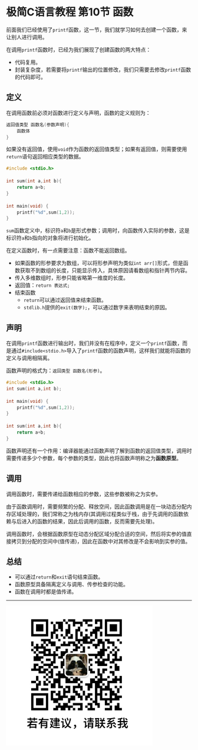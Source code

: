 # 极简C语言教程 第10节 函数

前面我们已经使用了`printf`函数，这一节，我们就学习如何去创建一个函数，来让别人进行调用。

在调用`printf`函数时，已经为我们展现了创建函数的两大特点：

- 代码复用。
- 封装复杂度，若需要将`printf`输出的位置修改，我们只需要去修改`printf`函数的代码即可。

## 定义

在调用函数前必须对函数进行定义与声明，函数的定义规则为：

```c
返回值类型 函数名(参数声明){
    函数体
}
```

如果没有返回值，使用`void`作为函数的返回值类型；如果有返回值，则需要使用`return`语句返回相应类型的数据。

```c
#include <stdio.h>

int sum(int a,int b){
	return a+b;
}

int main(void) {
    printf("%d",sum(1,2));
}
```

`sum`函数定义中，标识符`a`和`b`是形式参数；调用时，向函数传入实际的参数，这是标识符`a`和`b`指向的对象将进行初始化。

在定义函数时，有一点需要注意：函数不能返回数组。

- 如果函数的形参要求为数组，可以将形参声明为类似`int arr[]`形式，但是函数获取不到数组的长度，只能显示传入，具体原因请看数组和指针两节内容。
- 传入多维数组时，形参只能省略第一维度的长度。
- 返回值：`return 表达式;`
- 结束函数
  - `return`可以通过返回值来结束函数。
  - `stdlib.h`提供的`exit(数字);`，可以通过数字来表明结束的原因。

## 声明

在调用`printf`函数进行输出时，我们并没有在程序中，定义一个`printf`函数，而是通过`#include<stdio.h>`导入了`printf`函数的函数声明，这样我们就能将函数的定义与调用相隔离。

函数声明的格式为：`返回类型 函数名(形参)`。

```c
#include <stdio.h>
int sum(int a,int b);

int main(void) {
    printf("%d",sum(1,2));
}

int sum(int a,int b){
    return a+b;
}
```

函数声明还有一个作用：编译器能通过函数声明了解到函数的返回值类型，调用时需要传递多少个参数，每个参数的类型，因此也将函数声明称之为**函数原型**。

## 调用

调用函数时，需要传递给函数相应的参数，这些参数被称之为实参。

由于函数调用时，需要频繁的分配、释放空间，因此函数调用是在一块动态分配内存区域处理的，我们常称之为栈内存(其调用过程类似于栈，由于先调用的函数依赖与后进入的函数的结果，因此后调用的函数，反而需要先处理)。

调用函数时，会根据函数原型在动态分配区域分配合适的空间，然后将实参的值直接拷贝到分配的空间中(值传递)，因此在函数中对其修改是不会影响到实参的值。

## 总结

- 可以通过`return`和`exit`语句结束函数。
- 函数原型具备隔离定义与调用、传参检查的功能。
- 函数在调用时都是值传递。

---

![微信号](图片/微信号.png)
